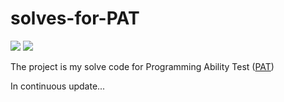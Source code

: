 # solves-for-PAT
![](https://img.shields.io/badge/gcc-8.1.0-brightgreen)
![](https://img.shields.io/badge/VsCode-1.47-blue)

The project is my solve code for Programming Ability Test ([PAT](https://pintia.cn/))

In continuous update...
